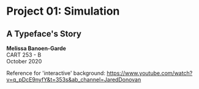 <h1>Project 01: Simulation</h1>
<h2>A Typeface's Story</h2>

<p>
<strong> Melissa Banoen-Garde </strong> <br>
CART 253 - B <br>
October 2020 <br>
</p>

Reference for 'interactive' background:
https://www.youtube.com/watch?v=q_pDcE9nyfY&t=353s&ab_channel=JaredDonovan
